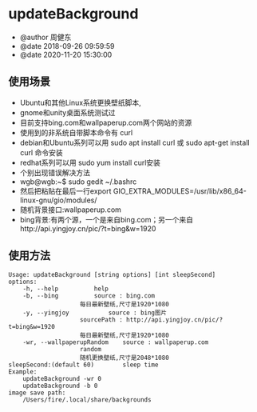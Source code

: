 # updateBackground
+ @author 周健东
+ @date 2018-09-26 09:59:59
+ @date 2020-11-20 15:30:00
## 使用场景
+ Ubuntu和其他Linux系统更换壁纸脚本,
+ gnome和unity桌面系统测试过
+ 目前支持bing.com和wallpaperup.com两个网站的资源
+ 使用到的非系统自带脚本命令有 curl 
+ debian和Ubuntu系列可以用 sudo apt install curl 或 sudo apt-get install curl 命令安装
+ redhat系列可以用 sudo yum install curl安装
+ 个别出现错误解决方法
+ wgb@wgb:~$ sudo gedit ~/.bashrc
+ 然后把粘贴在最后一行export GIO_EXTRA_MODULES=/usr/lib/x86_64-linux-gnu/gio/modules/
+ 随机背景接口:wallpaperup.com
+ bing背景:有两个源，一个是来自bing.com；另一个来自http://api.yingjoy.cn/pic/?t=bing&w=1920
## 使用方法

	Usage: updateBackground [string options] [int sleepSecond]
	options:
		-h, --help			help
		-b, --bing			source : bing.com
						每日最新壁纸,尺寸是1920*1080
		-y, --yingjoy			source : bing图片
						sourcePath : http://api.yingjoy.cn/pic/?t=bing&w=1920
						每日最新壁纸,尺寸是1920*1080
		-wr, --wallpaperupRandom	source : wallpaperup.com
						random
						随机更换壁纸,尺寸是2048*1080
	sleepSecond:(default 60)		sleep time
	Example:
		updateBackground -wr 0
		updateBackground -b 0
	image save path:
		/Users/fire/.local/share/backgrounds

